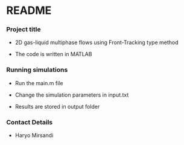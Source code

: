 # README #

### Project title ###

* 2D gas-liquid multiphase flows using Front-Tracking type method

* The code is written in MATLAB

### Running simulations ###

* Run the main.m file

* Change the simulation parameters in input.txt

* Results are stored in output folder

### Contact Details ###

* Haryo Mirsandi
